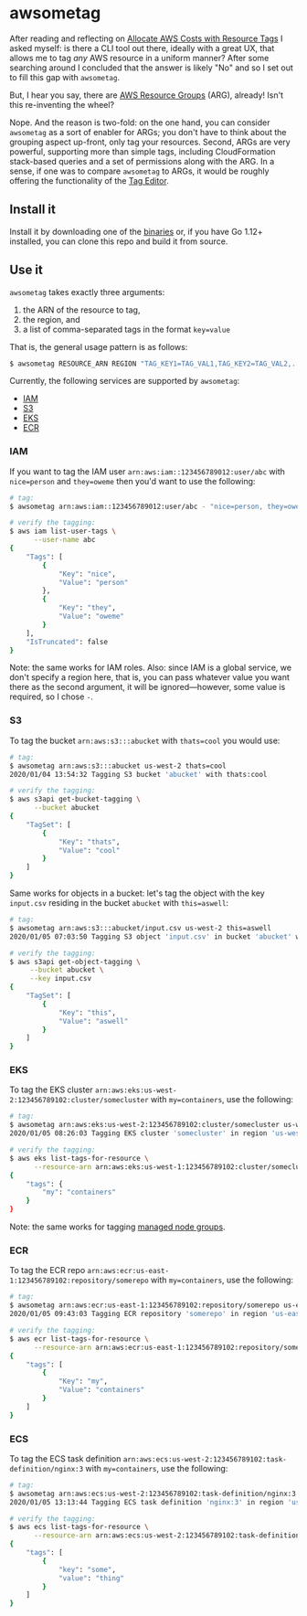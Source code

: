 # awsometag

After reading and reflecting on [Allocate AWS Costs with Resource Tags](https://medium.com/@davidevanpaulis/allocate-aws-costs-with-resource-tags-277de240487f) 
I asked myself: is there a CLI tool out there, ideally with a great UX, 
that allows me to tag *any* AWS resource in a uniform manner? 
After some searching around I concluded that the answer is likely "No" 
and so I set out to fill this gap with `awsometag`.

But, I hear you say, there are [AWS Resource Groups](https://docs.aws.amazon.com/ARG/latest/userguide/welcome.html) (ARG), already!
Isn't this re-inventing the wheel?

Nope. And the reason is two-fold: on the one hand, you can consider `awsometag` as
a sort of enabler for ARGs; you don't have to think about the grouping aspect up-front,
only tag your resources. Second, ARGs are very powerful, supporting more than simple
tags, including CloudFormation stack-based queries and a set of permissions 
along with the ARG. In a sense, if one was to compare `awsometag` to ARGs, it would
be roughly offering the functionality of the [Tag Editor](https://docs.aws.amazon.com/ARG/latest/userguide/tag-editor.html).

## Install it
Install it by downloading one of the [binaries](https://github.com/mhausenblas/awsometag/releases) or,
if you have Go 1.12+ installed, you can clone this repo and build it from source.

## Use it

`awsometag` takes exactly three arguments: 

1. the ARN of the resource to tag,
1. the region, and 
1. a list of comma-separated tags in the format `key=value`

That is, the general usage pattern is as follows:

```sh
$ awsometag RESOURCE_ARN REGION "TAG_KEY1=TAG_VAL1,TAG_KEY2=TAG_VAL2,..."
```

Currently, the following services are supported by `awsometag`:

- [IAM](#iam)
- [S3](#s3)
- [EKS](#eks)
- [ECR](#ecr)

### IAM

If you want to tag the IAM user `arn:aws:iam::123456789012:user/abc` with
`nice=person` and `they=oweme` then you'd want to use the following:

```sh
# tag:
$ awsometag arn:aws:iam::123456789012:user/abc - "nice=person, they=oweme"

# verify the tagging:
$ aws iam list-user-tags \
      --user-name abc
{
    "Tags": [
        {
            "Key": "nice",
            "Value": "person"
        },
        {
            "Key": "they",
            "Value": "oweme"
        }
    ],
    "IsTruncated": false
}
```

Note: the same works for IAM roles. Also: since IAM is a global service, 
we don't specify a region here, that is, you can pass whatever value you
want there as the second argument, it will be ignored—however, some value is 
required, so I chose `-`.

### S3

To tag the bucket `arn:aws:s3:::abucket` with `thats=cool` you would use:

```sh
# tag:
$ awsometag arn:aws:s3:::abucket us-west-2 thats=cool
2020/01/04 13:54:32 Tagging S3 bucket 'abucket' with thats:cool

# verify the tagging:
$ aws s3api get-bucket-tagging \
      --bucket abucket
{
    "TagSet": [
        {
            "Key": "thats",
            "Value": "cool"
        }
    ]
}
```

Same works for objects in a bucket: let's tag the object with the key 
`input.csv` residing in the bucket `abucket` with `this=aswell`:

```sh
# tag:
$ awsometag arn:aws:s3:::abucket/input.csv us-west-2 this=aswell
2020/01/05 07:03:50 Tagging S3 object 'input.csv' in bucket 'abucket' with this:aswell

# verify the tagging:
$ aws s3api get-object-tagging \
     --bucket abucket \
     --key input.csv
{
    "TagSet": [
        {
            "Key": "this",
            "Value": "aswell"
        }
    ]
}
```

### EKS

To tag the EKS cluster `arn:aws:eks:us-west-2:123456789102:cluster/somecluster` 
with `my=containers`, use the following:

```sh
# tag:
$ awsometag arn:aws:eks:us-west-2:123456789102:cluster/somecluster us-west-1 my=containers
2020/01/05 08:26:03 Tagging EKS cluster 'somecluster' in region 'us-west-1' with my:containers

# verify the tagging:
$ aws eks list-tags-for-resource \
      --resource-arn arn:aws:eks:us-west-1:123456789102:cluster/somecluster
{
    "tags": {
        "my": "containers"
    }
}
```

Note: the same works for tagging [managed node groups](https://docs.aws.amazon.com/eks/latest/userguide/managed-node-groups.html).

### ECR

To tag the ECR repo `arn:aws:ecr:us-east-1:123456789102:repository/somerepo` 
with `my=containers`, use the following:

```sh
# tag:
$ awsometag arn:aws:ecr:us-east-1:123456789102:repository/somerepo us-east-1 my=containers
2020/01/05 09:43:03 Tagging ECR repository 'somerepo' in region 'us-east-1' with my:containers

# verify the tagging:
$ aws ecr list-tags-for-resource \
      --resource-arn arn:aws:ecr:us-east-1:123456789102:repository/somerepo
{
    "tags": [
        {
            "Key": "my",
            "Value": "containers"
        }
    ]
}
```

### ECS

To tag the ECS task definition `arn:aws:ecs:us-west-2:123456789102:task-definition/nginx:3` 
with `my=containers`, use the following:

```sh
# tag:
$ awsometag arn:aws:ecs:us-west-2:123456789102:task-definition/nginx:3 us-west-2 my=containers
2020/01/05 13:13:44 Tagging ECS task definition 'nginx:3' in region 'us-west-2' with my:containers

# verify the tagging:
$ aws ecs list-tags-for-resource \
      --resource-arn arn:aws:ecs:us-west-2:123456789102:task-definition/nginx:3
{
    "tags": [
        {
            "key": "some",
            "value": "thing"
        }
    ]
}
```